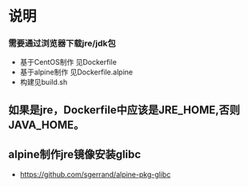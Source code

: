 # 说明

### 需要通过浏览器下载jre/jdk包
- 基于CentOS制作
见Dockerfile
- 基于alpine制作
见Dockerfile.alpine
- 构建见build.sh


## 如果是jre，Dockerfile中应该是JRE_HOME,否则JAVA_HOME。


## alpine制作jre镜像安装glibc
- https://github.com/sgerrand/alpine-pkg-glibc
